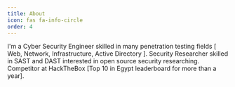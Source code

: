 ```yaml
---
title: About
icon: fas fa-info-circle
order: 4
---
```



I'm a Cyber Security Engineer skilled in many penetration testing fields [ Web, Network, Infrastructure, Active Directory ].
Security Researcher skilled in SAST and DAST interested in open source security researching.
Competitor at HackTheBox [Top 10 in Egypt leaderboard for more than a year].
